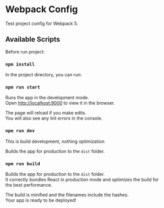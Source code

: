 # Webpack Config

Test project config for Webpack 5.
## Available Scripts
Before run project: 

### `npm install`

In the project directory, you can run:

### `npm run start`

Runs the app in the development mode.<br />
Open [http://localhost:9000](http://localhost:9000) to view it in the browser.

The page will reload if you make edits.<br />
You will also see any lint errors in the console.

### `npm run dev`

This is build development, nothing optimization

Builds the app for production to the `dist` folder.<br />
### `npm run build`

Builds the app for production to the `dist` folder.<br />
It correctly bundles React in production mode and optimizes the build for the best performance.

The build is minified and the filenames include the hashes.<br />
Your app is ready to be deployed!
